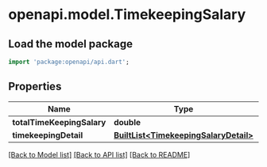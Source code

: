 # openapi.model.TimekeepingSalary

## Load the model package
```dart
import 'package:openapi/api.dart';
```

## Properties
Name | Type | Description | Notes
------------ | ------------- | ------------- | -------------
**totalTimeKeepingSalary** | **double** |  | [optional] 
**timekeepingDetail** | [**BuiltList&lt;TimekeepingSalaryDetail&gt;**](TimekeepingSalaryDetail.md) |  | [optional] 

[[Back to Model list]](../README.md#documentation-for-models) [[Back to API list]](../README.md#documentation-for-api-endpoints) [[Back to README]](../README.md)


